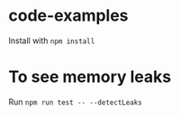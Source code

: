 # code-examples

Install with `npm install`

# To see memory leaks
Run `npm run test -- --detectLeaks`
